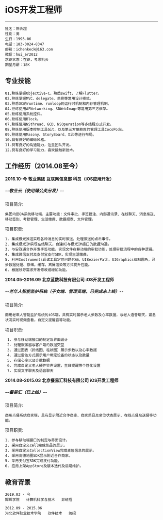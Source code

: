 # iOS开发工程师

-----

    姓名：陈会超                 
    性别：男
    生日：1993.06
    电话：183-3024-8347
    邮箱：ichenkeck@163.com      
    微信：hui_er2012
    求职状态：在职，考虑机会       
    期望月薪：18K
    
专业技能
-----
    01.熟练掌握Objective-C，熟悉swift，了解Flutter。
    02.熟练掌握MVC、delegate、单例等常用设计模式。
    03.熟悉OC的runtime、runloop的运行时机制和内存管理机制。
    04.熟练使用AFNetworking、SDWebImage等常用第三方框架。
    05.熟练使用系统控件。
    06.熟练使用Block。
    07.熟练使用NSthread、GCD、NSOperation等多线程方式开发。
    08.熟练使用版本控制工具Git，以及第三方依赖库的管理工具CocoPods。
    09.熟练使用Masony、StoryBoard、Xib等进行布局。
    10.具有良好的编码风格。
    11.具有良好的沟通能力，注重团队开发。
    12.具有良好的学习能力，喜欢接触新技术。


工作经历（2014.08至今）
-----
**2016.10-今**
**敬业集团**
**互联网信息部 科员（iOS应用开发）**

#####   --敬业云（使用蒲公英分发）--
项目简介:

    集团内部OA系统移动端，主要功能：文件审批、手签批注、内部通讯录、在线聊天、消息推送、移动签到、考勤管理、生活缴费、数据报表、文件管理。

项目职责:

    1. 集成极光推送实现各种消息的实时推送，处理推送的点击事件。
    2. 集成极光IM实现在线聊天，自建UI与极光IM接口的数据沟通。
    3. 与安政通合作开发手签功能，实现文件在移动端的审批功能，处理审批流程中的各种逻辑。
    4. 集成微信支付及支付宝支付SDK，实现生活缴费。
    5. 利用Instruments调试工具定位问题代码，UIBezierPath、UIGraphics绘制圆角，异步数据处理、存储，缓存，离屏渲染等方式提升性能。
    6. 根据领导需求开发修改或增加功能。


**2014.05-2016.09**
**北京蓝数科技有限公司**
**iOS开发工程师**
#####   --老年人智能监护系统（子女端、管理员端，已完成未上线）--
项目简介:
  
    商用老年人智能监护系统的iOS端，具有实时展示老人步数及心率数据，与老人语音聊天，紧急状况实时视频查看，自定义提醒音等功能。

项目职责:

     1. 参与移动端接口的制定及界面设计
     2. 处理服务器与客户端的数据交互
     3. 通过图表（折线图、柱状图）展示步数以及心率数据
     4. 通过雷达方式展示用户绑定设备的状态以及数量
     5. 存储心率以及步数数据 
     6. 完成自定义老人硬件铃声设置，生日提醒等个性化设置
     7. 实现文字聊天及语音聊天

    
**2014.08-2015.03**
**北京餐易汇科技有限公司**
**iOS开发工程师**
#####   --餐易汇（已上线）--

项目简介:

    商用点餐系统商家端，具有显示附近合作商家、商家菜品及桌位状态展示、在线点餐及送餐等功能。

项目职责:

    1. 参与移动端接口的制定与界面设计。
    2. 采用自定义cell完成菜品的展示。
    3. 采用自定义CollectionView完成桌位信息的展示。
    4. 采用高德地图SDK显示附近合作商家。
    5. 采用支付宝SDK完成支付功能。
    6. 应用上架AppStore及版本迭代及后期维护。 

教育背景
-----
    2019.03 - 今
    邯郸学院   计算机科学与技术   非统招
    
    2012.09 - 2015.06   
    河北软件职业技术学院   软件技术   统招

